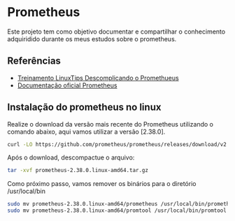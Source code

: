 # Prometheus

Este projeto tem como objetivo documentar e compartilhar o conhecimento adquiridido durante os meus estudos sobre o prometheus.


## Referências

 - [Treinamento LinuxTips Descomplicando o Promethueus](https://github.com/badtuxx/DescomplicandoPrometheus)
 - [Documentação oficial Prometheus](https://prometheus.io/)


## Instalação do prometheus no linux

Realize o download da versão mais recente do Prometheus utilizando o comando abaixo, aqui vamos utilizar a versão [2.38.0].

```bash
curl -LO https://github.com/prometheus/prometheus/releases/download/v2.38.0/prometheus-2.38.0.linux-amd64.tar.gz
```

Após o download, descompactue o arquivo:

```bash
tar -xvf prometheus-2.38.0.linux-amd64.tar.gz
```
    
Como próximo passo, vamos remover os binários para o diretório /usr/local/bin

```bash
sudo mv prometheus-2.38.0.linux-amd64/prometheus /usr/local/bin/prometheus
sudo mv prometheus-2.38.0.linux-amd64/promtool /usr/local/bin/promtool
```